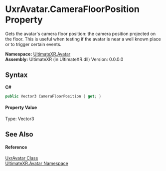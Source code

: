 # UxrAvatar.CameraFloorPosition Property 
 

Gets the avatar's camera floor position: the camera position projected on the floor. This is useful when testing if the avatar is near a well known place or to trigger certain events.

**Namespace:**&nbsp;<a href="N_UltimateXR_Avatar">UltimateXR.Avatar</a><br />**Assembly:**&nbsp;UltimateXR (in UltimateXR.dll) Version: 0.0.0.0

## Syntax

**C#**<br />
``` C#
public Vector3 CameraFloorPosition { get; }
```


#### Property Value
Type: Vector3

## See Also


#### Reference
<a href="T_UltimateXR_Avatar_UxrAvatar">UxrAvatar Class</a><br /><a href="N_UltimateXR_Avatar">UltimateXR.Avatar Namespace</a><br />